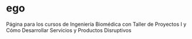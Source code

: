 # ego
Página para los cursos de Ingeniería Biomédica con Taller de Proyectos I y Cómo Desarrollar Servicios y Productos Disruptivos
